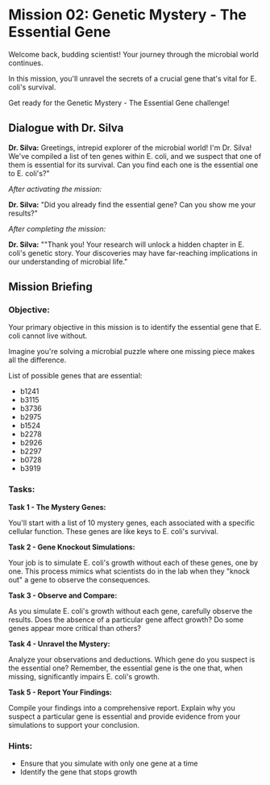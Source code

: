 # Mission 02: Genetic Mystery - The Essential Gene

Welcome back, budding scientist! Your journey through the microbial world continues.

In this mission, you'll unravel the secrets of a crucial gene that's vital for E. coli's survival.

Get ready for the Genetic Mystery - The Essential Gene challenge!


## Dialogue with Dr. Silva

**Dr. Silva:** Greetings, intrepid explorer of the microbial world! I'm Dr. Silva!
We've compiled a list of ten genes within E. coli, and we suspect that one of them is essential for its survival. Can you find each one is the essential one to E. coli's?"


*After activating the mission:*

**Dr. Silva:** "Did you already find the essential gene? Can you show me your results?"


*After completing the mission:*

**Dr. Silva:** ""Thank you! Your research will unlock a hidden chapter in E. coli's genetic story. Your discoveries may have far-reaching implications in our understanding of microbial life."


## Mission Briefing


### Objective:

Your primary objective in this mission is to identify the essential gene that E. coli cannot live without.

Imagine you're solving a microbial puzzle where one missing piece makes all the difference.

List of possible genes that are essential:
- b1241
- b3115
- b3736
- b2975
- b1524
- b2278
- b2926
- b2297
- b0728
- b3919


### Tasks:

**Task 1 - The Mystery Genes:**

You'll start with a list of 10 mystery genes, each associated with a specific cellular function. These genes are like keys to E. coli's survival.

**Task 2 - Gene Knockout Simulations:**

Your job is to simulate E. coli's growth without each of these genes, one by one. This process mimics what scientists do in the lab when they "knock out" a gene to observe the consequences.
            
**Task 3 - Observe and Compare:**

As you simulate E. coli's growth without each gene, carefully observe the results. Does the absence of a particular gene affect growth? Do some genes appear more critical than others?
            
**Task 4 - Unravel the Mystery:**

Analyze your observations and deductions. Which gene do you suspect is the essential one? Remember, the essential gene is the one that, when missing, significantly impairs E. coli's growth.
            
**Task 5 - Report Your Findings:**

Compile your findings into a comprehensive report. Explain why you suspect a particular gene is essential and provide evidence from your simulations to support your conclusion.


### Hints:

- Ensure that you simulate with only one gene at a time
- Identify the gene that stops growth